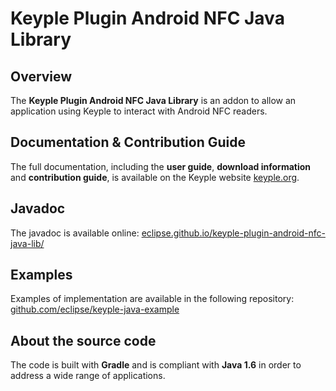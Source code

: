 # Keyple Plugin Android NFC Java Library

## Overview

The **Keyple Plugin Android NFC Java Library** is an addon to allow an application using Keyple to interact with Android NFC readers.

## Documentation & Contribution Guide

The full documentation, including the **user guide**, **download information** and **contribution guide**, is available on the Keyple website [keyple.org](https://keyple.org).

## Javadoc

The javadoc is available online: [eclipse.github.io/keyple-plugin-android-nfc-java-lib/](https://eclipse.github.io/keyple-plugin-android-nfc-java-lib/)

## Examples

Examples of implementation are available in the following repository: [github.com/eclipse/keyple-java-example](https://github.com/eclipse/keyple-java-example)

## About the source code

The code is built with **Gradle** and is compliant with **Java 1.6** in order to address a wide range of applications.